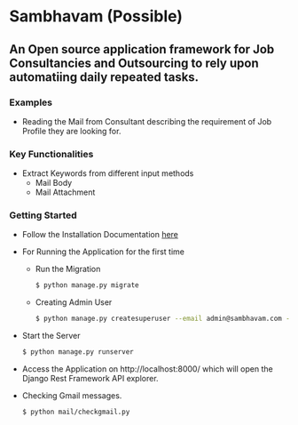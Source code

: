 # Sambhavam (Possible)

## An Open source application framework for Job Consultancies and Outsourcing to rely upon automatiing daily repeated tasks.

### Examples

* Reading the Mail from Consultant describing the requirement of Job Profile they are looking for.

### Key Functionalities

* Extract Keywords from different input methods
    * Mail Body
    * Mail Attachment

### Getting Started

* Follow the Installation Documentation [here](Install.md)
* For Running the Application for the first time
    * Run the Migration

        ```sh
        $ python manage.py migrate
        ```

    * Creating Admin User

        ```sh
        $ python manage.py createsuperuser --email admin@sambhavam.com --username admin
        ```

* Start the Server
    ```sh
    $ python manage.py runserver
    ```
* Access the Application on http://localhost:8000/ which will open the Django Rest Framework API explorer.
* Checking Gmail messages.

    ```sh
    $ python mail/checkgmail.py
    ```